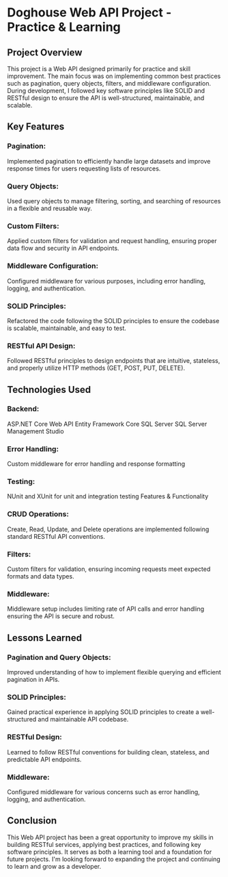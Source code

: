 # **Doghouse Web API Project - Practice & Learning**

## Project Overview
This project is a Web API designed primarily for practice and skill improvement. The main focus was on implementing common best practices such as pagination, query objects, filters, and middleware configuration. During development, I followed key software principles like SOLID and RESTful design to ensure the API is well-structured, maintainable, and scalable.

## Key Features
### Pagination: 
Implemented pagination to efficiently handle large datasets and improve response times for users requesting lists of resources.
### Query Objects: 
Used query objects to manage filtering, sorting, and searching of resources in a flexible and reusable way.
### Custom Filters: 
Applied custom filters for validation and request handling, ensuring proper data flow and security in API endpoints.
### Middleware Configuration: 
Configured middleware for various purposes, including error handling, logging, and authentication.
### SOLID Principles: 
Refactored the code following the SOLID principles to ensure the codebase is scalable, maintainable, and easy to test.
### RESTful API Design: 
Followed RESTful principles to design endpoints that are intuitive, stateless, and properly utilize HTTP methods (GET, POST, PUT, DELETE).
## Technologies Used
### **Backend:**
ASP.NET Core Web API
Entity Framework Core
SQL Server
SQL Server Management Studio
### **Error Handling:**
Custom middleware for error handling and response formatting
### **Testing:**
NUnit and XUnit for unit and integration testing
Features & Functionality
### **CRUD Operations:**
Create, Read, Update, and Delete operations are implemented following standard RESTful API conventions.
### **Filters:**
Custom filters for validation, ensuring incoming requests meet expected formats and data types.
### **Middleware:**
Middleware setup includes limiting rate of API calls and error handling ensuring the API is secure and robust.
## Lessons Learned
### Pagination and Query Objects: 
Improved understanding of how to implement flexible querying and efficient pagination in APIs.
### SOLID Principles: 
Gained practical experience in applying SOLID principles to create a well-structured and maintainable API codebase.
### RESTful Design: 
Learned to follow RESTful conventions for building clean, stateless, and predictable API endpoints.
### Middleware: 
Configured middleware for various concerns such as error handling, logging, and authentication.
## Conclusion
This Web API project has been a great opportunity to improve my skills in building RESTful services, applying best practices, and following key software principles. It serves as both a learning tool and a foundation for future projects. I'm looking forward to expanding the project and continuing to learn and grow as a developer.
